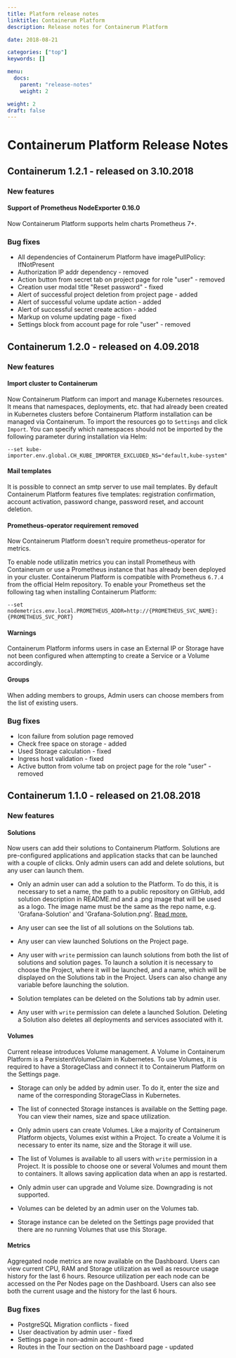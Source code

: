 ```yaml
---
title: Platform release notes
linktitle: Containerum Platform
description: Release notes for Containerum Platform

date: 2018-08-21

categories: ["top"]
keywords: []

menu:
  docs:
    parent: "release-notes"
    weight: 2

weight: 2
draft: false
---
```



# Containerum Platform Release Notes  

## Containerum 1.2.1 - released on 3.10.2018

### New features

#### Support of Prometheus NodeExporter 0.16.0

Now Containerum Platform supports helm charts Prometheus 7+.

### Bug fixes

- All dependencies of Containerum Platform have imagePullPolicy: IfNotPresent
- Authorization IP addr dependency - removed
- Action button from secret tab on project page for role "user" - removed
- Creation user modal title "Reset password" - fixed
- Alert of successful project deletion from project page - added
- Alert of successful volume update action - added
- Alert of successful secret create action - added
- Markup on volume updating page - fixed
- Settings block from account page for role "user" - removed

## Containerum 1.2.0 - released on 4.09.2018  

### New features

#### Import cluster to Containerum

Now Containerum Platform can import and manage Kubernetes resources. It means that namespaces, deployments, etc. that had already been created in Kubernetes clusters before Containerum Platform installation can be managed via Containerum. To import the resources go to `Settings` and click `Import`. You can specify which namespaces should not be imported by the following parameter during installation via Helm:
```
--set kube-importer.env.global.CH_KUBE_IMPORTER_EXCLUDED_NS="default,kube-system"
```

#### Mail templates

It is possible to connect an smtp server to use mail templates. By default Containerum Platform features five templates: registration confirmation, account activation, password change, password reset, and account deletion.


#### Prometheus-operator requirement removed

Now Containerum Platform doesn't require prometheus-operator for metrics.  

To enable node utilizatin metrics you can install Prometheus with Containerum or use a Prometheus instance that has already been deployed in your cluster. Containerum Platform is compatible with Prometheus `6.7.4` from the official Helm repository. To enable your Prometheus set the following tag when installing Containerum Platform:
```
--set nodemetrics.env.local.PROMETHEUS_ADDR=http://{PROMETHEUS_SVC_NAME}:{PROMETHEUS_SVC_PORT}
```

#### Warnings

Containerum Platform informs users in case an External IP or Storage have not been configured when attempting to create a Service or a Volume accordingly.

#### Groups

When adding members to groups, Admin users can choose members from the list of existing users.

### Bug fixes

- Icon failure from solution page removed
- Check free space on storage - added
- Used Storage calculation - fixed
- Ingress host validation - fixed
- Active button from volume tab on project page for the role "user" - removed

## Containerum 1.1.0 - released on 21.08.2018  

### New features

#### Solutions

Now users can add their solutions to Containerum Platform. Solutions are pre-configured applications and application stacks that can be launched with a couple of clicks. Only admin users can add and delete solutions, but any user can launch them.

- Only an admin user can add a solution to the Platform. To do this, it is necessary to set a name, the path to a public repository on GitHub, add solution description in README.md and a .png image that will be used as a logo. The image name must be the same as the repo name, e.g. 'Grafana-Solution' and 'Grafana-Solution.png'. [Read more.](/manuals/solution)  

- Any user can see the list of all solutions on the Solutions tab.   

- Any user can view launched Solutions on the Project page.  

- Any user with `write` permission can launch solutions from both the list of solutions and solution pages. To launch a solution it is necessary to choose the Project, where it will be launched, and a name, which will be displayed on the Solutions tab in the Project. Users can also change any variable before launching the solution.  

- Solution templates can be deleted on the Solutions tab by admin user.  

- Any user with `write` permission can delete a launched Solution. Deleting a Solution also deletes all deployments and services associated with it.

#### Volumes

Current release introduces Volume management. A Volume in Containerum Platform is a PersistentVolumeClaim in Kubernetes. To use Volumes, it is required to have a StorageClass and connect it to Containerum Platform on the Settings page.  

- Storage can only be added by admin user. To do it, enter the size and name of the corresponding StorageClass in Kubernetes.  

- The list of connected Storage instances is available on the Setting page. You can view their names, size and space utilization.  


- Only admin users can create Volumes. Like a majority of Containerum Platform objects, Volumes exist within a Project. To create a Volume it is necessary to enter its name, size and the Storage it will use.  

- The list of Volumes is available to all users with `write` permission in a Project. It is possible to choose one or several Volumes and mount them to containers. It allows saving application data when an app is restarted.  

- Only admin user can upgrade and Volume size. Downgrading is not supported.  

- Volumes can be deleted by an admin user on the Volumes tab.  

- Storage instance can be deleted on the Settings page provided that there are no running Volumes that use this Storage.

#### Metrics

Aggregated node metrics are now available on the Dashboard. Users can view current CPU, RAM and Storage utilization as well as resource usage history for the last 6 hours. Resource utilization per each node can be accessed on the Per Nodes page on the Dashboard. Users can also see both the current usage and the history for the last 6 hours.

### Bug fixes

- PostgreSQL Migration conflicts - fixed
- User deactivation by admin user - fixed
- Settings page in non-admin account - fixed
- Routes in the Tour section on the Dashboard page - updated
